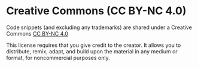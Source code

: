 # Creative Commons (CC BY-NC 4.0)

Code snippets (and excluding any trademarks) are shared under a Creative Commons <a class:list={linkColor} href="https://creativecommons.org/licenses/by-nc/4.0/" target="_blank" rel="noopener noreferrer">CC BY-NC 4.0</a>
      
This license requires that you give credit to the creator. It allows you to distribute, remix, adapt, and build upon the material in any medium or format, for noncommercial purposes only.
  